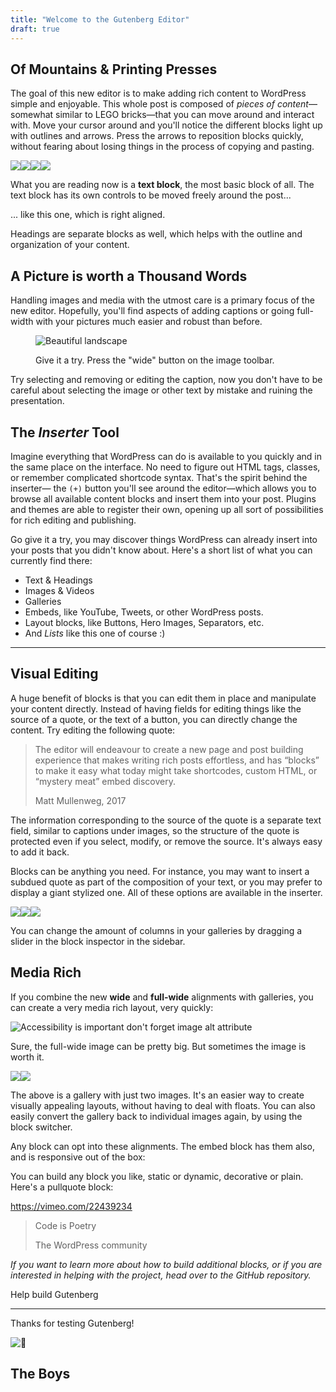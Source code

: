 ```yaml
---
title: "Welcome to the Gutenberg Editor"
draft: true
---
```


## Of Mountains & Printing Presses

The goal of this new editor is to make adding rich content to WordPress simple and enjoyable. This whole post is composed of _pieces of content_—somewhat similar to LEGO bricks—that you can move around and interact with. Move your cursor around and you'll notice the different blocks light up with outlines and arrows. Press the arrows to reposition blocks quickly, without fearing about losing things in the process of copying and pasting.

![](images/DSC_0016.jpg)![](images/18119121_10154621500750749_3306547953478539646_n.jpg)![](images/DSC_0003.jpg)![](images/0410-2017-07425577439562975.jpeg)

What you are reading now is a **text block**, the most basic block of all. The text block has its own controls to be moved freely around the post...

... like this one, which is right aligned.

Headings are separate blocks as well, which helps with the outline and organization of your content.

## A Picture is worth a Thousand Words

Handling images and media with the utmost care is a primary focus of the new editor. Hopefully, you'll find aspects of adding captions or going full-width with your pictures much easier and robust than before.

<figure>

![Beautiful landscape](images/cXyG__fTLN.jpg)

<figcaption>

Give it a try. Press the "wide" button on the image toolbar.

</figcaption>

</figure>

Try selecting and removing or editing the caption, now you don't have to be careful about selecting the image or other text by mistake and ruining the presentation.

## The _Inserter_ Tool

Imagine everything that WordPress can do is available to you quickly and in the same place on the interface. No need to figure out HTML tags, classes, or remember complicated shortcode syntax. That's the spirit behind the inserter— the `(+)` button you'll see around the editor—which allows you to browse all available content blocks and insert them into your post. Plugins and themes are able to register their own, opening up all sort of possibilities for rich editing and publishing.

Go give it a try, you may discover things WordPress can already insert into your posts that you didn't know about. Here's a short list of what you can currently find there:

- ﻿Text & Headings
- Images & Videos
- Galleries
- Embeds, like YouTube, Tweets, or other WordPress posts.
- Layout blocks, like Buttons, Hero Images, Separators, etc.
- And _Lists_ like this one of course :)

* * *

## Visual Editing

A huge benefit of blocks is that you can edit them in place and manipulate your content directly. Instead of having fields for editing things like the source of a quote, or the text of a button, you can directly change the content. Try editing the following quote:

> The editor will endeavour to create a new page and post building experience that makes writing rich posts effortless, and has “blocks” to make it easy what today might take shortcodes, custom HTML, or “mystery meat” embed discovery.
> 
> Matt Mullenweg, 2017

The information corresponding to the source of the quote is a separate text field, similar to captions under images, so the structure of the quote is protected even if you select, modify, or remove the source. It's always easy to add it back.

Blocks can be anything you need. For instance, you may want to insert a subdued quote as part of the composition of your text, or you may prefer to display a giant stylized one. All of these options are available in the inserter.

![](images/n0g6ME5VKC.jpg)![](images/ZjESfxPI3R.jpg)![](images/EKNF8xD2UM.jpg)

You can change the amount of columns in your galleries by dragging a slider in the block inspector in the sidebar.

## Media Rich

If you combine the new **wide** and **full-wide** alignments with galleries, you can create a very media rich layout, very quickly:

![Accessibility is important don't forget image alt attribute](images/8lhI-gKnI2.jpg)

Sure, the full-wide image can be pretty big. But sometimes the image is worth it.

![](images/_rSwtEeDGD.jpg)![](images/L-cC3qX2DN.jpg)

The above is a gallery with just two images. It's an easier way to create visually appealing layouts, without having to deal with floats. You can also easily convert the gallery back to individual images again, by using the block switcher.

Any block can opt into these alignments. The embed block has them also, and is responsive out of the box:

You can build any block you like, static or dynamic, decorative or plain. Here's a pullquote block:

https://vimeo.com/22439234

> Code is Poetry
> 
> The WordPress community

_If you want to learn more about how to build additional blocks, or if you are interested in helping with the project, head over to the GitHub repository._

Help build Gutenberg

* * *

Thanks for testing Gutenberg!

![👋](images/1f44b.svg)

## The Boys
